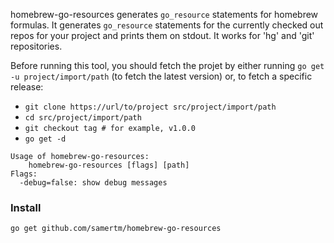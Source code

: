 homebrew-go-resources generates `go_resource` statements for homebrew
formulas. It generates `go_resource` statements for the currently
checked out repos for your project and prints them on stdout.
It works for 'hg' and 'git' repositories.

Before running this tool, you should fetch the projet by either
running `go get -u project/import/path` (to fetch the latest version)
or, to fetch a specific release:

* `git clone https://url/to/project src/project/import/path`
* `cd src/project/import/path`
* `git checkout tag # for example, v1.0.0`
* `go get -d`


```
Usage of homebrew-go-resources:
	homebrew-go-resources [flags] [path]
Flags:
  -debug=false: show debug messages
```


### Install

```
go get github.com/samertm/homebrew-go-resources
```
